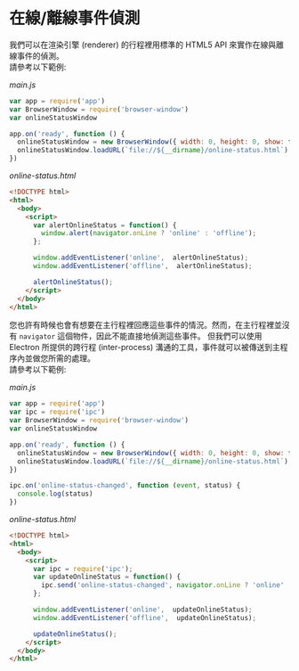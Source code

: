 # 在線/離線事件偵測

我們可以在渲染引擎 (renderer) 的行程裡用標準的 HTML5 API 來實作在線與離線事件的偵測。  
請參考以下範例:

_main.js_

```javascript
var app = require('app')
var BrowserWindow = require('browser-window')
var onlineStatusWindow

app.on('ready', function () {
  onlineStatusWindow = new BrowserWindow({ width: 0, height: 0, show: false })
  onlineStatusWindow.loadURL(`file://${__dirname}/online-status.html`)
})
```

_online-status.html_

```html
<!DOCTYPE html>
<html>
  <body>
    <script>
      var alertOnlineStatus = function() {
        window.alert(navigator.onLine ? 'online' : 'offline');
      };

      window.addEventListener('online',  alertOnlineStatus);
      window.addEventListener('offline',  alertOnlineStatus);

      alertOnlineStatus();
    </script>
  </body>
</html>
```

您也許有時候也會有想要在主行程裡回應這些事件的情況。然而，在主行程裡並沒有 `navigator` 這個物件，因此不能直接地偵測這些事件。
但我們可以使用 Electron 所提供的跨行程 (inter-process) 溝通的工具，事件就可以被傳送到主程序內並做您所需的處理。  
請參考以下範例:

_main.js_

```javascript
var app = require('app')
var ipc = require('ipc')
var BrowserWindow = require('browser-window')
var onlineStatusWindow

app.on('ready', function () {
  onlineStatusWindow = new BrowserWindow({ width: 0, height: 0, show: false })
  onlineStatusWindow.loadURL(`file://${__dirname}/online-status.html`)
})

ipc.on('online-status-changed', function (event, status) {
  console.log(status)
})
```

_online-status.html_

```html
<!DOCTYPE html>
<html>
  <body>
    <script>
      var ipc = require('ipc');
      var updateOnlineStatus = function() {
        ipc.send('online-status-changed', navigator.onLine ? 'online' : 'offline');
      };

      window.addEventListener('online',  updateOnlineStatus);
      window.addEventListener('offline',  updateOnlineStatus);

      updateOnlineStatus();
    </script>
  </body>
</html>
```
